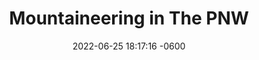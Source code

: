 ---
layout: post
title:  "Mountaineering in The PNW"
date:   2022-06-25 18:17:16 -0600
categories: the-great-outdoors
---